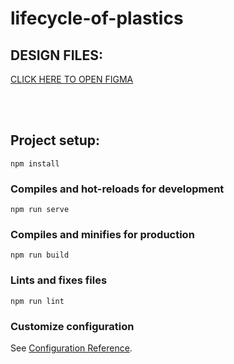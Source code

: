 # lifecycle-of-plastics

## DESIGN FILES: 

[CLICK HERE TO OPEN FIGMA](https://www.figma.com/file/agtfGSDfZCmw1zuBa9OuPV/Lifecycle-of-plastics-(vue)?node-id=0%3A1)


<br>
<br>

## Project setup:
```
npm install
```

### Compiles and hot-reloads for development
```
npm run serve
```

### Compiles and minifies for production
```
npm run build
```

### Lints and fixes files
```
npm run lint
```

### Customize configuration
See [Configuration Reference](https://cli.vuejs.org/config/).

